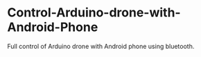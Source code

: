 # Control-Arduino-drone-with-Android-Phone
Full control of Arduino drone with Android phone using bluetooth.
